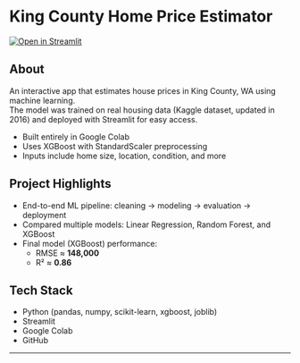 # King County Home Price Estimator

[![Open in Streamlit](https://static.streamlit.io/badges/streamlit_badge_black_white.svg)](https://king-county-housing-app-2n4oafk8vjtwv5atjktmed.streamlit.app/)

## About

An interactive app that estimates house prices in King County, WA using machine learning.  
The model was trained on real housing data (Kaggle dataset, updated in 2016) and deployed with Streamlit for easy access.

- Built entirely in Google Colab
- Uses XGBoost with StandardScaler preprocessing
- Inputs include home size, location, condition, and more

## Project Highlights

- End-to-end ML pipeline: cleaning → modeling → evaluation → deployment
- Compared multiple models: Linear Regression, Random Forest, and XGBoost
- Final model (XGBoost) performance:
  - RMSE ≈ **148,000**
  - R² ≈ **0.86**

## Tech Stack

- Python (pandas, numpy, scikit-learn, xgboost, joblib)
- Streamlit
- Google Colab
- GitHub

---

